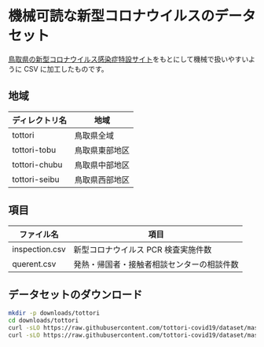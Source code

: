 # 機械可読な新型コロナウイルスのデータセット

[鳥取県の新型コロナウイルス感染症特設サイト](https://www.pref.tottori.lg.jp/289682.htm)をもとにして機械で扱いやすいように CSV に加工したものです。

## 地域

| ディレクトリ名 | 地域           |
| -------------- | -------------- |
| tottori        | 鳥取県全域     |
| tottori-tobu   | 鳥取県東部地区 |
| tottori-chubu  | 鳥取県中部地区 |
| tottori-seibu  | 鳥取県西部地区 |

## 項目

| ファイル名     | 項目                                       |
| -------------- | ------------------------------------------ |
| inspection.csv | 新型コロナウイルス PCR 検査実施件数        |
| querent.csv    | 発熱・帰国者・接触者相談センターの相談件数 |

## データセットのダウンロード

```sh
mkdir -p downloads/tottori
cd downloads/tottori
curl -sLO https://raw.githubusercontent.com/tottori-covid19/dataset/master/tottori/inspection.csv
curl -sLO https://raw.githubusercontent.com/tottori-covid19/dataset/master/tottori/querent.csv
```
